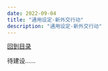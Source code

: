 ```yaml
---
date: 2022-09-04
title: "通用设定-新外交行动"
description: "通用设定-新外交行动"
---
```


[回到目录](index.md)

待建设......
